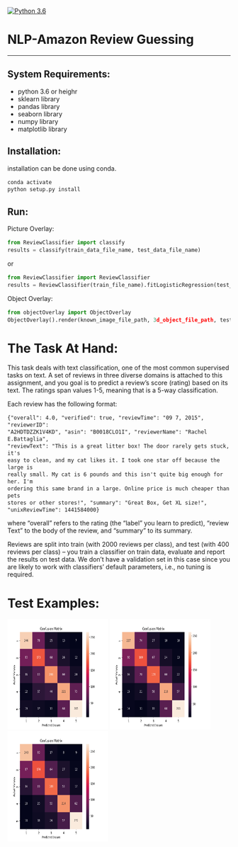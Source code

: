 [![Python 3.6](https://img.shields.io/badge/Python-3.6-3776AB)](https://www.python.org/downloads/release/python-360/)

# NLP-Amazon Review Guessing
____

## System Requirements:
- python 3.6 or heighr
- sklearn library
- pandas library
- seaborn library
- numpy library
- matplotlib library

## Installation:
installation can be done using conda.

```cmd
conda activate
python setup.py install
```

## Run:
Picture Overlay:

```python
from ReviewClassifier import classify
results = classify(train_data_file_name, test_data_file_name)
```

or

```python
from ReviewClassifier import ReviewClassifier
results = ReviewClassifier(train_file_name).fitLogisticRegression(test_file_name)
```

Object Overlay:
```python
from objectOverlay import ObjectOverlay
ObjectOverlay().render(known_image_file_path, 3d_object_file_path, test_video_file_path, calibration_video_file_path, videoOutput)
```

# The Task At Hand:

This task deals with text classification, one of the most common supervised tasks on text.
A set of reviews in three diverse domains is attached to this assignment, and you goal is to
predict a review’s score (rating) based on its text.
The ratings span values 1-5, meaning that is a 5-way classification.

Each review has the following format:

    {"overall": 4.0, "verified": true, "reviewTime": "09 7, 2015", "reviewerID":
    "A2HDTDZZK1V4KD", "asin": "B0018CLO1I", "reviewerName": "Rachel E.Battaglia",
    "reviewText": "This is a great litter box! The door rarely gets stuck, it's
    easy to clean, and my cat likes it. I took one star off because the large is
    really small. My cat is 6 pounds and this isn't quite big enough for her. I'm
    ordering this same brand in a large. Online price is much cheaper than pets
    stores or other stores!", "summary": "Great Box, Get XL size!",
    "unixReviewTime": 1441584000}

where “overall” refers to the rating (the “label” you learn to predict), “review Text” to the body
of the review, and “summary” to its summary.

Reviews are split into train (with 2000 reviews per class), and test (with 400 reviews per class) –
you train a classifier on train data, evaluate and report the results on test data.
We don’t have a validation set in this case since you are likely to work with classifiers’ default
parameters, i.e., no tuning is required.


# Test Examples:

<img width="45%" height="250px" src="/Demo/confusion_matrix_Automotive.png" /> <img width="45%" height="250px" src="/Demo/confusion_matrix_Pet.png" /> <img width="45%" height="250px" src="/Demo/confusion_matrix_Sports.png" />